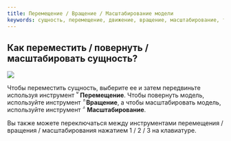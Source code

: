 ```yaml
---
title: Перемещение / Вращение / Масштабирование модели
keywords: сущность, перемещение, движение, вращение, масштабирование, трансформирование
---
```


## Как переместить / повернуть / масштабировать сущность?

<img src="https://s3-eu-west-1.amazonaws.com/static.playcanvas.com/instructions/transform.gif"/>

Чтобы переместить сущность, выберите ее и затем передвиньте используя инструмент **<span class="font-icon">&#57617;</span> Перемещение**. Чтобы повернуть модель, используйте инструмент **<span class="font-icon">&#57619;</span>Вращение**, а чтобы масштабировать модель, используйте инструмент  **<span class="font-icon">&#57618;</span> Масштабирование**.

Вы также можете переключаться между инструментами перемещения / вращения / масштабирования нажатием 1 / 2 / 3 на клавиатуре.

